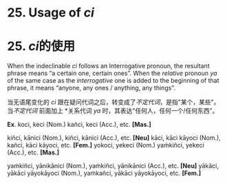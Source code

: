 # **25. Usage of** *ci* 
# 25. *ci***的使用**

When the indeclinable *ci* follows an Interrogative pronoun, the resultant phrase 
means “a certain one, certain ones”. When the *relative* pronoun *ya* of the same case as 
the *interrogative* one is added to the beginning of that phrase, it means “anyone, any 
ones / anything, any things”.

当无语尾变化的 *ci* 跟在疑问代词之后，转变成了*不定代词*，是指"某个，某些"。当*不定代词* 前面加上 *关系代词 *ya* 时，其表达"任何人，任何一个/任何东西"。

 **Ex**. koci, keci (Nom.) kañci, keci (Acc.), etc. **[Mas.]** 
 
 kiñci, kānici (Nom.), kiñci, kānici (Acc.), etc. **[Neu]** 
 kāci, kāci kāyoci (Nom.), kañci, kāci kāyoci, etc. **[Fem.]** 
 yokoci, yekeci (Nom.) yaṁkiñci, yekeci (Acc.), etc. **[Mas.]** 
 
 yaṁkiñci, yānikānici (Nom.), yaṁkiñci, yānikānici (Acc.), etc. **[Neu]** 
 yākāci, yākāci yāyokāyoci (Nom.), yaṁkañci, yākāci yāyokāyoci, etc. **[Fem.]** 